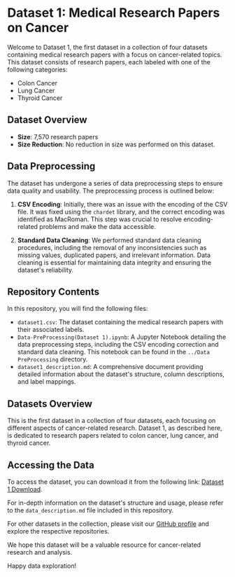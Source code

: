 # Dataset 1: Medical Research Papers on Cancer

Welcome to Dataset 1, the first dataset in a collection of four datasets containing medical research papers with a focus on cancer-related topics. This dataset consists of research papers, each labeled with one of the following categories:

- Colon Cancer
- Lung Cancer
- Thyroid Cancer

## Dataset Overview

- **Size**: 7,570 research papers
- **Size Reduction**: No reduction in size was performed on this dataset.

## Data Preprocessing

The dataset has undergone a series of data preprocessing steps to ensure data quality and usability. The preprocessing process is outlined below:

1. **CSV Encoding**: Initially, there was an issue with the encoding of the CSV file. It was fixed using the `chardet` library, and the correct encoding was identified as MacRoman. This step was crucial to resolve encoding-related problems and make the data accessible.

2. **Standard Data Cleaning**: We performed standard data cleaning procedures, including the removal of any inconsistencies such as missing values, duplicated papers, and irrelevant information. Data cleaning is essential for maintaining data integrity and ensuring the dataset's reliability.

## Repository Contents

In this repository, you will find the following files:

- `dataset1.csv`: The dataset containing the medical research papers with their associated labels.
- `Data-PreProcessing(Dataset 1).ipynb`: A Jupyter Notebook detailing the data preprocessing steps, including the CSV encoding correction and standard data cleaning. This notebook can be found in the `../Data PreProcessing` directory.
- `dataset1_description.md`: A comprehensive document providing detailed information about the dataset's structure, column descriptions, and label mappings.

## Datasets Overview

This is the first dataset in a collection of four datasets, each focusing on different aspects of cancer-related research. Dataset 1, as described here, is dedicated to research papers related to colon cancer, lung cancer, and thyroid cancer.

## Accessing the Data

To access the dataset, you can download it from the following link: [Dataset 1 Download](provide-link-here).

For in-depth information on the dataset's structure and usage, please refer to the `data_description.md` file included in this repository.

For other datasets in the collection, please visit our [GitHub profile](https://github.com/your-username) and explore the respective repositories.

We hope this dataset will be a valuable resource for cancer-related research and analysis.

Happy data exploration!

